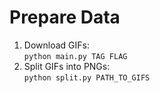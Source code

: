 # Prepare Data
1. Download GIFs:<br>
```python main.py TAG FLAG```
2. Split GIFs into PNGs:<br>
```python split.py PATH_TO_GIFS```